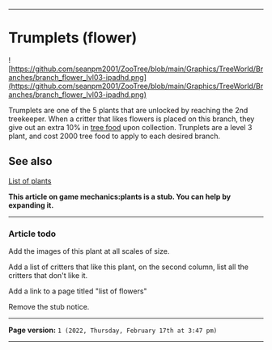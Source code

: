 
***

# Trumplets (flower)

![https://github.com/seanpm2001/ZooTree/blob/main/Graphics/TreeWorld/Branches/branch_flower_lvl03-ipadhd.png](https://github.com/seanpm2001/ZooTree/blob/main/Graphics/TreeWorld/Branches/branch_flower_lvl03-ipadhd.png)

Trumplets are one of the 5 plants that are unlocked by reaching the 2nd treekeeper. When a critter that likes flowers is placed on this branch, they give out an extra 10% in [tree food](https://github.com/seanpm2001/SeansLifeArchive_Images_ThePlayForge_Tree-World/wiki/Tree-food/) upon collection. Trunplets are a level 3 plant, and cost 2000 tree food to apply to each desired branch.

## See also

[List of plants](https://github.com/seanpm2001/SeansLifeArchive_Images_ThePlayForge_Tree-World/wiki/List-of-plants/)

**This article on game mechanics:plants is a stub. You can help by expanding it.**

***

### Article todo

Add the images of this plant at all scales of size.

Add a list of critters that like this plant, on the second column, list all the critters that don't like it.

Add a link to a page titled "list of flowers"

Remove the stub notice.

***

**Page version:** `1 (2022, Thursday, February 17th at 3:47 pm)`

***
